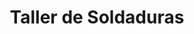 ---
title: "Taller de Soldaduras"
url: /la-union/taller-de-soldaduras/
shop: reparación de automóviles
---